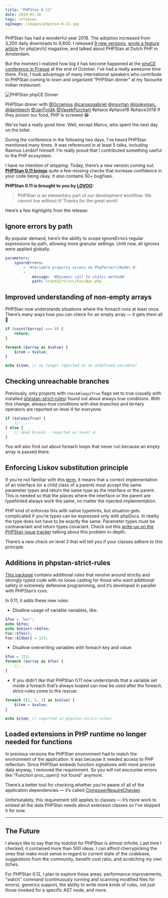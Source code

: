 ```yaml
---
title: "PHPStan 0.11"
date: 2019-01-16
tags: releases
ogImage: /images/phpstan-0-11.jpg
---
```


PHPStan has had a wonderful year 2018. The adoption increased from 3,200 daily downloads to 9,800. I released [9 new versions](https://github.com/phpstan/phpstan/releases), [wrote a feature article](https://www.phparch.com/2018/04/testing-strategy-with-the-help-of-static-analysis/) for php[arch] magazine, and talked about PHPStan at Dutch PHP in Amsterdam.

But the moment I realized how big it has become happened at the [phpCE conference in Prague](https://2018.phpce.eu/en/) at the end of October. I’ve had a really awesome time there. First, I took advantage of many international speakers who contribute to PHPStan coming to town and organized “PHPStan dinner” at my favourite indian restaurant:

![PHPStan phpCE Dinner](/images/phpstan-0-11.jpg)

<p class="text-sm text-center text-gray-500">
PHPStan dinner with <a href="http://twitter.com/Ocramius" target="_blank" rel="noopener nofollow">@Ocramius</a> <a href="http://twitter.com/carusogabriel" target="_blank" rel="noopener nofollow">@carusogabriel</a> <a href="http://twitter.com/msvrtan" target="_blank" rel="noopener nofollow">@msvrtan</a> <a href="http://twitter.com/lookyman_" target="_blank" rel="noopener nofollow">@lookyman_</a> <a href="http://twitter.com/dantleech" target="_blank" rel="noopener nofollow">@dantleech</a> <a href="http://twitter.com/JanTvrdik" target="_blank" rel="noopener nofollow">@JanTvrdik</a> <a href="http://twitter.com/VasekPurchart" target="_blank" rel="noopener nofollow">@VasekPurchart</a> #phpce #phpce18 #phpce2018 If they poison our food, PHP is screwed 😂
</p>

We’ve had a really good time. Well, except Marco, who spent the next day on the toilet.

During the conference in the following two days, I’ve heard PHPStan mentioned many times. It was referenced in at least 5 talks, including Rasmus Lerdorf himself. I’m really proud that I contributed something useful to the PHP ecosystem.

I have no intention of stopping. Today, there’s a new version coming out. [**PHPStan 0.11 brings**](https://github.com/phpstan/phpstan/releases/tag/0.11) quite a few missing checks that increase confidence in your code being okay. It also contains 50+ bugfixes.

**PHPStan 0.11 is brought to you by [LOVOO](https://www.lovoo.com/):**

> PHPStan is an elementary part of our development workflow. We cannot live without it! Thanks for the great work!

Here’s a few highlights from the release:

## Ignore errors by path

By popular demand, here’s the ability to scope ignoreErrors regular expressions by path, allowing more granular settings. Until now, all ignores were applied globally.

```yaml
parameters:
	ignoreErrors:
		- '#Variable property access on PhpParser\\Node\.#'
		-
			message: '#Dynamic call to static method#'
			path: %rootDir%/src/Foo/Bar.php
```

## Improved understanding of non-empty arrays

PHPStan now understands situations where the foreach runs at least once. There’s many ways how you can check for an empty array — it gets them all 🙂

```php
if (count($array) === 0) {
	return;
}

foreach ($array as $value) {
	$item = $value;
}

echo $item; // no longer reported as an undefined variable!
```

## Checking unreachable branches

Previously, only projects with `checkAlwaysTrue` flags set to true (usually with installed [phpstan-strict-rules](https://github.com/phpstan/phpstan-strict-rules/)) found out about always true conditions. With this change, always-true conditions with else branches and ternary operators are reported on level 4 for everyone:

```php
if ($alwaysTrue) {
	// ...
} else {
	// dead branch - reported on level 4!
}
```

You will also find out about foreach loops that never run because an empty array is passed there.

## Enforcing Liskov substitution principle

If you’re not familiar with this [term](https://stackoverflow.com/questions/56860/what-is-an-example-of-the-liskov-substitution-principle), it means that a correct implementation of an interface (or a child class of a parent) must accept the same parameter types and return the same type as the interface or the parent. This is needed so that the places where the interface or the parent are typehinted always work the same, no matter the injected implementation.

PHP kind of enforces this with native typehints, but situation gets complicated if you’re types can be expressed only with phpDocs. In reality the type does not have to be exactly the same. Parameter types must be contravariant and return types covariant. Check out this [write-up on the PHPStan issue tracker](https://github.com/phpstan/phpstan/issues/532) talking about this problem in-depth.

There’s a new check on level 3 that will tell you if your classes adhere to this principle.

## Additions in phpstan-strict-rules

[This package](https://github.com/phpstan/phpstan-strict-rules/) contains additional rules that revolve around strictly and strongly typed code with no loose casting for those who want additional safety in extremely defensive programming, and it’s developed in parallel with PHPStan’s core.

In 0.11, it adds these new rules:

- Disallow usage of variable variables, like:

```php
$foo = 'bar';
echo $$foo;
echo $object->$$foo;
Foo::$foo();
Foo::${$bar} = 123;
```

- Disallow overwriting variables with foreach key and value:

```php
$foo = 123;
foreach ($array as $foo) {
	//...
}
```

- If you didn’t like that PHPStan 0.11 now understands that a variable set inside a foreach that’s always looped can now be used after the foreach, strict-rules come to the rescue:

```php
foreach ([1, 2, 3] as $value) {
	$item = $value;
}

echo $item; // reported in phpstan-strict-rules!
```

## Loaded extensions in PHP runtime no longer needed for functions

In previous versions the PHPStan environment had to match the environment of the application. It was because it needed access to PHP reflection. Since PHPStan embeds function signatures with more precise data anyway, I removed the requirement. So you will not encounter errors like "Function proc_open() not found" anymore.

There’s a better tool for checking whether you’re aware of all of the application dependencies — it’s called [ComposerRequireChecker](https://github.com/maglnet/ComposerRequireChecker).

Unfortunately, this requirement still applies to classes — it’s more work to embed all the data PHPStan needs about extension classes so I’ve skipped it for now.

---

## The Future

I always like to say that my todolist for PHPStan is almost infinite. Last time I checked, it contained more than 500 ideas. I can afford cherrypicking the ones that make most sense in regard to current state of the codebase, suggestions from the community, benefit-cost ratio, and scratching my own itches.

For PHPStan 0.12, I plan to explore these areas: performance improvements, "watch" command (continuously running and scanning modified files for errors), generics support, the ability to write more kinds of rules, not just those invoked for a specific AST node, and more.
